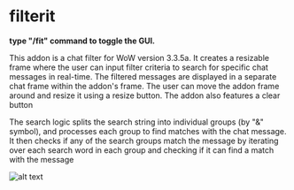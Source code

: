 # filterit

**type "/fit" command to toggle the GUI.**

This addon is a chat filter for WoW version 3.3.5a. It creates a resizable frame where the user can input filter criteria to search for specific chat messages in real-time. The filtered messages are displayed in a separate chat frame within the addon's frame. The user can move the addon frame around and resize it using a resize button. The addon also features a clear button

The search logic splits the search string into individual groups (by "&" symbol), and processes each group to find matches with the chat message. It then checks if any of the search groups match the message by iterating over each search word in each group and checking if it can find a match with the message 

![alt text](https://media.discordapp.net/attachments/880419552670920745/1092850715774435480/image.png "1")
